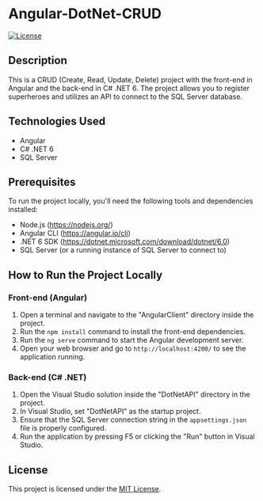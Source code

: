 # Angular-DotNet-CRUD

[![License](https://img.shields.io/badge/License-MIT-blue.svg)](https://opensource.org/licenses/MIT)

## Description

This is a CRUD (Create, Read, Update, Delete) project with the front-end in Angular and the back-end in C# .NET 6. The project allows you to register superheroes and utilizes an API to connect to the SQL Server database.

## Technologies Used

- Angular
- C# .NET 6
- SQL Server

## Prerequisites

To run the project locally, you'll need the following tools and dependencies installed:

- Node.js (https://nodejs.org/)
- Angular CLI (https://angular.io/cli)
- .NET 6 SDK (https://dotnet.microsoft.com/download/dotnet/6.0)
- SQL Server (or a running instance of SQL Server to connect to)

## How to Run the Project Locally

### Front-end (Angular)

1. Open a terminal and navigate to the "AngularClient" directory inside the project.
2. Run the `npm install` command to install the front-end dependencies.
3. Run the `ng serve` command to start the Angular development server.
4. Open your web browser and go to `http://localhost:4200/` to see the application running.

### Back-end (C# .NET)

1. Open the Visual Studio solution inside the "DotNetAPI" directory in the project.
2. In Visual Studio, set "DotNetAPI" as the startup project.
3. Ensure that the SQL Server connection string in the `appsettings.json` file is properly configured.
4. Run the application by pressing F5 or clicking the "Run" button in Visual Studio.

## License

This project is licensed under the [MIT License](https://opensource.org/licenses/MIT).
